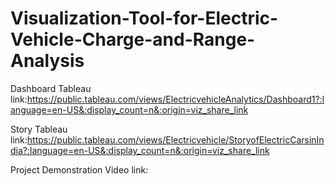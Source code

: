 # Visualization-Tool-for-Electric-Vehicle-Charge-and-Range-Analysis

Dashboard Tableau link:https://public.tableau.com/views/ElectricvehicleAnalytics/Dashboard1?:language=en-US&:display_count=n&:origin=viz_share_link

Story Tableau link:https://public.tableau.com/views/Electricvehicle/StoryofElectricCarsinIndia?:language=en-US&:display_count=n&:origin=viz_share_link

Project Demonstration Video link:
